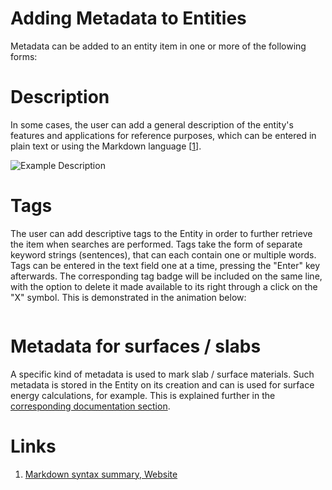 # Adding Metadata to Entities

Metadata can be added to an entity item in one or more of the following forms: 

# Description

In some cases, the user can add a general description of the entity's features and applications for reference purposes, which can be entered in plain text or using the Markdown language [[1](#links)].

![Example Description](/images/example-description.png "Example Description")

# Tags

The user can add descriptive tags to the Entity in order to further retrieve the item when searches are performed. Tags take the form of separate keyword strings (sentences), that can each contain one or multiple words. Tags can be entered in the text field one at a time, pressing the "Enter" key afterwards. The corresponding tag badge will be included on the same line, with the option to delete it made available to its right through a click on the "X" symbol. This is demonstrated in the animation below:

<img data-gifffer="/images/tagging-workflow.gif" />

# Metadata for surfaces / slabs

A specific kind of metadata is used to mark slab / surface materials. Such metadata is stored in the Entity on its creation and can is used for surface energy calculations, for example. This is explained further in the [corresponding documentation section](/materials-designer/header-menu/advanced/surface-slab/#structural-metadata).

# Links

1. [Markdown syntax summary, Website](https://daringfireball.net/projects/markdown/syntax)
